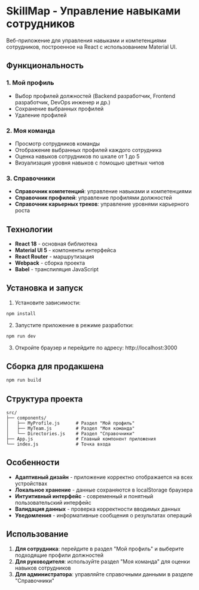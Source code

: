 # SkillMap - Управление навыками сотрудников

Веб-приложение для управления навыками и компетенциями сотрудников, построенное на React с использованием Material UI.

## Функциональность

### 1. Мой профиль
- Выбор профилей должностей (Backend разработчик, Frontend разработчик, DevOps инженер и др.)
- Сохранение выбранных профилей
- Удаление профилей

### 2. Моя команда
- Просмотр сотрудников команды
- Отображение выбранных профилей каждого сотрудника
- Оценка навыков сотрудников по шкале от 1 до 5
- Визуализация уровня навыков с помощью цветных чипов

### 3. Справочники
- **Справочник компетенций**: управление навыками и компетенциями
- **Справочник профилей**: управление профилями должностей
- **Справочник карьерных треков**: управление уровнями карьерного роста

## Технологии

- **React 18** - основная библиотека
- **Material UI 5** - компоненты интерфейса
- **React Router** - маршрутизация
- **Webpack** - сборка проекта
- **Babel** - транспиляция JavaScript

## Установка и запуск

1. Установите зависимости:
```bash
npm install
```

2. Запустите приложение в режиме разработки:
```bash
npm run dev
```

3. Откройте браузер и перейдите по адресу: http://localhost:3000

## Сборка для продакшена

```bash
npm run build
```

## Структура проекта

```
src/
├── components/
│   ├── MyProfile.js      # Раздел "Мой профиль"
│   ├── MyTeam.js         # Раздел "Моя команда"
│   └── Directories.js    # Раздел "Справочники"
├── App.js                # Главный компонент приложения
└── index.js              # Точка входа
```

## Особенности

- **Адаптивный дизайн** - приложение корректно отображается на всех устройствах
- **Локальное хранение** - данные сохраняются в localStorage браузера
- **Интуитивный интерфейс** - современный и понятный пользовательский интерфейс
- **Валидация данных** - проверка корректности вводимых данных
- **Уведомления** - информативные сообщения о результатах операций

## Использование

1. **Для сотрудника**: перейдите в раздел "Мой профиль" и выберите подходящие профили должностей
2. **Для руководителя**: используйте раздел "Моя команда" для оценки навыков сотрудников
3. **Для администратора**: управляйте справочными данными в разделе "Справочники"
